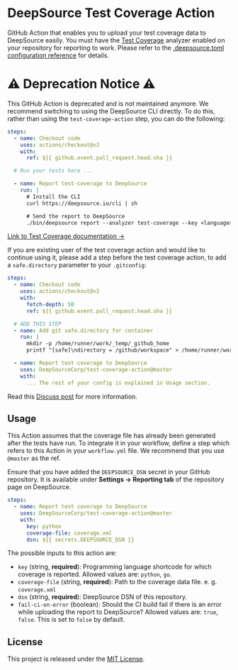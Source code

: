 # DeepSource Test Coverage Action

GitHub Action that enables you to upload your test coverage data to DeepSource easily. You must have the [Test Coverage](https://deepsource.io/docs/analyzer/test-coverage.html?utm_source=githubmarketplace&utm_medium=organic) analyzer enabled on your repository for reporting to work. Please refer to the [.deepsource.toml configuration reference](https://deepsource.io/docs/config/deepsource-toml.html?utm_source=githubmarketplace&utm_medium=organic#analyzers) for details.

# ⚠️ Deprecation Notice ⚠

This GitHub Action is deprecated and is not maintained anymore. We recommend switching to using the DeepSource CLI directly.
To do this, rather than using the `test-coverage-action` step, you can do the following:

```yaml
steps:
  - name: Checkout code
    uses: actions/checkout@v2
    with:
      ref: ${{ github.event.pull_request.head.sha }}

  # Run your tests here ...

  - name: Report test-coverage to DeepSource
    run: |
      # Install the CLI
      curl https://deepsource.io/cli | sh

      # Send the report to DeepSource
      ./bin/deepsource report --analyzer test-coverage --key <language> --value-file <path/to/coverage/file>
```

[Link to Test Coverage documentation ->](https://docs.deepsource.com/docs/analyzers-test-coverage)

If you are existing user of the test coverage action and would like to continue using it, please add a step before the test coverage action, to add a
`safe.directory` parameter to your `.gitconfig`:

```yaml
steps:
  - name: Checkout code
    uses: actions/checkout@v2
    with:
      fetch-depth: 50
      ref: ${{ github.event.pull_request.head.sha }}

  # ADD THIS STEP
  - name: Add git safe.directory for container
    run: |
      mkdir -p /home/runner/work/_temp/_github_home
      printf "[safe]\ndirectory = /github/workspace" > /home/runner/work/_temp/_github_home/.gitconfig

  - name: Report test-coverage to DeepSource
    uses: DeepSourceCorp/test-coverage-action@master
    with:
      ... The rest of your config is explained in Usage section.
```

Read this [Discuss post](https://discuss.deepsource.io/t/breaking-deepsource-test-coverage-github-action/507) for more information.

## Usage

This Action assumes that the coverage file has already been generated after the tests have run. To integrate it in your workflow, define a step which refers to this Action in your `workflow.yml` file. We recommend that you use `@master` as the ref.

Ensure that you have added the `DEEPSOURCE_DSN` secret in your GitHub repository. It is available under **Settings → Reporting tab** of the repository page on DeepSource.

```yaml
steps:
  - name: Report test coverage to DeepSource
    uses: DeepSourceCorp/test-coverage-action@master
    with:
      key: python
      coverage-file: coverage.xml
      dsn: ${{ secrets.DEEPSOURCE_DSN }}
```

The possible inputs to this action are:

* `key` (string, **required**): Programming language shortcode for which coverage is reported. Allowed values are: `python`, `go`.
* `coverage-file` (string, **required**): Path to the coverage data file. e. g. `coverage.xml`
* `dsn` (string, **required**): DeepSource DSN of this repository.
* `fail-ci-on-error` (boolean): Should the CI build fail if there is an error while uploading the report to DeepSource? Allowed values are: `true`, `false`. This is set to `false` by default.

## License

This project is released under the [MIT License](LICENSE).

